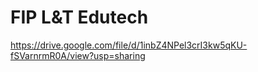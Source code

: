 # FIP L&T Edutech

https://drive.google.com/file/d/1inbZ4NPel3crI3kw5qKU-fSVarnrmR0A/view?usp=sharing
